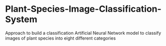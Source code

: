 # Plant-Species-Image-Classification-System
Approach to build a classification Artificial Neural Network model to classify images of plant species into eight different categories
